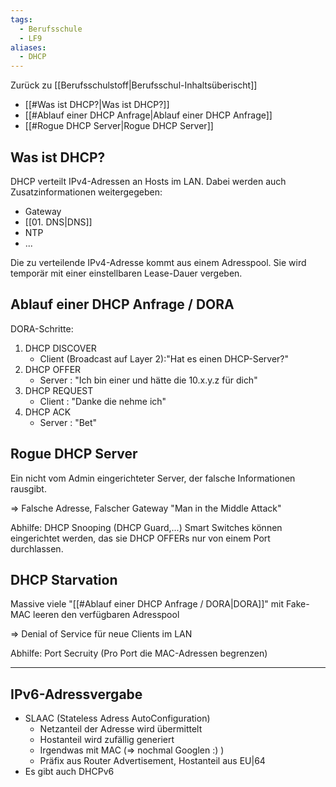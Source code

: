 ```yaml
---
tags:
  - Berufsschule
  - LF9
aliases:
  - DHCP
---
```

Zurück zu [[Berufsschulstoff|Berufsschul-Inhaltsüberischt]]

- [[#Was ist DHCP?|Was ist DHCP?]]
- [[#Ablauf einer DHCP Anfrage|Ablauf einer DHCP Anfrage]]
- [[#Rogue DHCP Server|Rogue DHCP Server]]

## Was ist DHCP?

DHCP verteilt IPv4-Adressen an Hosts im LAN. Dabei werden auch Zusatzinformationen weitergegeben:
- Gateway
- [[01. DNS|DNS]]
- NTP
- ...

Die zu verteilende IPv4-Adresse kommt aus einem Adresspool. Sie wird temporär mit einer einstellbaren Lease-Dauer vergeben.

## Ablauf einer DHCP Anfrage / DORA

DORA-Schritte:

1) DHCP DISCOVER
	- Client (Broadcast auf Layer 2):"Hat es einen DHCP-Server?"
2) DHCP OFFER
	- Server : "Ich bin einer und hätte die 10.x.y.z für dich"
3) DHCP REQUEST
	- Client : "Danke die nehme ich"
4) DHCP ACK    
	- Server : "Bet"


## Rogue DHCP Server

Ein nicht vom Admin eingerichteter Server, der falsche Informationen rausgibt.

=> Falsche Adresse, Falscher Gateway "Man in the Middle Attack"

Abhilfe: DHCP Snooping (DHCP Guard,...)
	Smart Switches können eingerichtet werden, das sie DHCP OFFERs nur von einem Port durchlassen.


## DHCP Starvation

Massive viele "[[#Ablauf einer DHCP Anfrage / DORA|DORA]]" mit Fake-MAC leeren den verfügbaren Adresspool

=> Denial of Service für neue Clients im LAN

Abhilfe: Port Secruity (Pro Port die MAC-Adressen begrenzen)

--- 

## IPv6-Adressvergabe

- SLAAC (Stateless Adress AutoConfiguration)
	- Netzanteil der Adresse wird übermittelt
	- Hostanteil wird zufällig generiert
	- Irgendwas mit MAC (=> nochmal Googlen :) )
	- Präfix aus Router Advertisement, Hostanteil aus EU|64
- Es gibt auch DHCPv6

